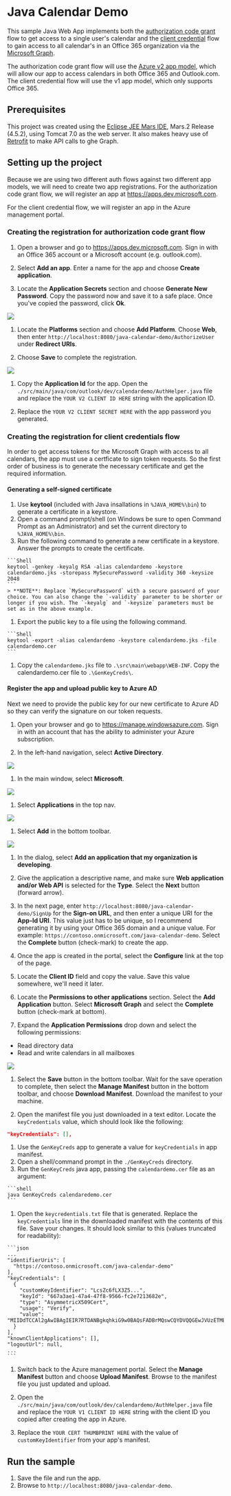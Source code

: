 # Java Calendar Demo

This sample Java Web App implements both the [authorization code grant](https://msdn.microsoft.com/en-us/library/azure/dn645542.aspx) flow to get access to a single user's calendar and the [client credential](https://msdn.microsoft.com/en-us/library/azure/dn645543.aspx) flow to gain access to all calendar's in an Office 365 organization via the [Microsoft Graph](http://graph.microsoft.io).

The authorization code grant flow will use the [Azure v2 app model](https://azure.microsoft.com/en-us/documentation/articles/active-directory-appmodel-v2-overview/), which will allow our app to access calendars in both Office 365 and Outlook.com. The client credential flow will use the v1 app model, which only supports Office 365. 

## Prerequisites

This project was created using the [Eclipse JEE Mars IDE](http://www.eclipse.org/), Mars.2 Release (4.5.2), using Tomcat 7.0 as the web server. It also makes heavy use of [Retrofit](http://square.github.io/retrofit/) to make API calls to ghe Graph.

## Setting up the project

Because we are using two different auth flows against two different app models, we will need to create two app registrations. For the authorization code grant flow, we will register an app at https://apps.dev.microsoft.com. 

For the client credential flow, we will register an app in the Azure management portal.

### Creating the registration for authorization code grant flow

1. Open a browser and go to https://apps.dev.microsoft.com. Sign in with an Office 365 account or a Microsoft account (e.g. outlook.com).

1. Select **Add an app**. Enter a name for the app and choose **Create application**.

1. Locate the **Application Secrets** section and choose **Generate New Password**. Copy the password now and save it to a safe place. Once you've copied the password, click **Ok**.

  ![](.\images\app-new-password.PNG)
  
1. Locate the **Platforms** section and choose **Add Platform**. Choose **Web**, then enter `http://localhost:8080/java-calendar-demo/AuthorizeUser` under **Redirect URIs**.

1. Choose **Save** to complete the registration.

  ![](.\images\app-portal-registration.PNG)

1. Copy the **Application Id** for the app. Open the `./src/main/java/com/outlook/dev/calendardemo/AuthHelper.java` file and replace the `YOUR V2 CLIENT ID HERE` string with the application ID.

1. Replace the `YOUR V2 CLIENT SECRET HERE` with the app password you generated.

### Creating the registration for client credentials flow

In order to get access tokens for the Microsoft Graph with access to all calendars, the app must use a certficate to sign token requests. So the first order of business is to generate the necessary certificate and get the required information.

#### Generating a self-signed certificate

1. Use **keytool** (included with Java insallations in `%JAVA_HOME%\bin`) to generate a certificate in a keystore.
  1. Open a command prompt/shell (on Windows be sure to open Command Prompt as an Administrator) and set the current directory to `%JAVA_HOME%\bin`.
  1. Run the following command to generate a new certificate in a keystore. Answer the prompts to create the certificate.
    
    ```Shell
    keytool -genkey -keyalg RSA -alias calendardemo -keystore calendardemo.jks -storepass MySecurePassword -validity 360 -keysize 2048
    ```
    > **NOTE**: Replace `MySecurePassword` with a secure password of your choice. You can also change the `-validity` parameter to be shorter or longer if you wish. The `-keyalg` and `-keysize` parameters must be set as in the above example.
    
  1. Export the public key to a file using the following command.
  
    ```Shell
    keytool -export -alias calendardemo -keystore calendardemo.jks -file calendardemo.cer
    ```
    
  1. Copy the `calendardemo.jks` file to `.\src\main\webapp\WEB-INF`. Copy the calendardemo.cer file to `.\GenKeyCreds\`.
  
#### Register the app and upload public key to Azure AD

Next we need to provide the public key for our new certificate to Azure AD so they can verify the signature on our token requests.

1. Open your browser and go to https://manage.windowsazure.com. Sign in with an account that has the ability to administer your Azure subscription.

1. In the left-hand navigation, select **Active Directory**.

  ![](.\images\azure-portal-ad.PNG)
  
1. In the main window, select **Microsoft**.

  ![](.\images\azure-portal-msft.PNG)
  
1. Select **Applications** in the top nav.

  ![](.\images\azure-portal-apps.PNG)
  
1. Select **Add** in the bottom toolbar.

  ![](.\images\azure-portal-add-app.PNG)
  
1. In the dialog, select **Add an application that my organization is developing**.

1. Give the application a descriptive name, and make sure **Web application and/or Web API** is selected for the **Type**. Select the **Next** button (forward arrow).

1. In the next page, enter `http://localhost:8080/java-calendar-demo/SignUp` for the **Sign-on URL**, and then enter a unique URI for the **App-Id URI**. This value just has to be unique, so I recommend generating it by using your Office 365 domain and a unique value. For example: `https://contoso.onmicrosoft.com/java-calendar-demo`. Select the **Complete** button (check-mark) to create the app.

1. Once the app is created in the portal, select the **Configure** link at the top of the page.

1. Locate the **Client ID** field and copy the value. Save this value somewhere, we'll need it later.

1. Locate the **Permissions to other applications** section. Select the **Add Application** button. Select **Microsoft Graph** and select the **Complete** button (check-mark at bottom).

1. Expand the **Application Permissions** drop down and select the following permissions:
  - Read directory data
  - Read and write calendars in all mailboxes
  
  ![](.\images\azure-portal-permissions.PNG)
  
1. Select the **Save** button in the bottom toolbar. Wait for the save operation to complete, then select the **Manage Manifest** button in the bottom toolbar, and choose **Download Manifest**. Download the manifest to your machine.

1. Open the manifest file you just downloaded in a text editor. Locate the `keyCredentials` value, which should look like the following:

  ```json
  "keyCredentials": [],
  ```
  
1. Use the `GenKeyCreds` app to generate a value for `keyCredentials` in app manifest.
  1. Open a shell/command prompt in the `./GenKeyCreds` directory.
  1. Run the `GenKeyCreds` java app, passing the `calendardemo.cer` file as an argument:
    
    ```shell
    java GenKeyCreds calendaredemo.cer
    ```
    
  1. Open the `keycredentials.txt` file that is generated. Replace the `keyCredentials` line in the downloaded manifest with the contents of this file. Save your changes. It should look similar to this (values truncated for readability):
  
    ```json
    ...
    "identifierUris": [
      "https://contoso.onmicrosoft.com/java-calendar-demo"
    ],
    "keyCredentials": [
      {
        "customKeyIdentifier": "LcsZc6fLX3Z5...",
        "keyId": "667a3ae1-47a4-47f8-9566-fc2e7213682e",
        "type": "AsymmetricX509Cert",
        "usage": "Verify",
        "value": "MIIDdTCCAl2gAwIBAgIEIR7RTDANBgkqhkiG9w0BAQsFADBrMQswCQYDVQQGEwJVUzETMBEGA1UECBMKV2FzaGluZ3RvbjERMA8GA1UEBxMIQmVsbGV2dWUxEDAOBgNVBAoTB0NvbnRvc28xDTALBgNVBAsTBENvcnAxEzARBgNVBAMTClNhcmEgRGF2aXMwHhcNMTYwNDA4MTQzMTAzWhcNMTcwNDAzMTQzMTAzWjBrMQswCQYDVQQGEwJVUzETMBEGA1UECBMKV2FzaGluZ3RvbjERMA8GA1UEBxMIQmVsbGV2dWUxEDAOBgNVBAoTB0NvbnRvc28xDTALBgNVBAsTBENvcnAxEzARBgNVBAMTClNhcmEgRGF2aXMwggEiMA0GCSqGSIb3DQEBAQUAA4IBDwAwgg..."
      }
    ],
    "knownClientApplications": [],
    "logoutUrl": null,
    ...
    ```
  
  1. Switch back to the Azure management portal. Select the **Manage Manifest** button and choose **Upload Manifest**. Browse to the manifest file you just updated and upload.
  
1. Open the `./src/main/java/com/outlook/dev/calendardemo/AuthHelper.java` file and replace the `YOUR V1 CLIENT ID HERE` string with the client ID you copied after creating the app in Azure.
1. Replace the `YOUR CERT THUMBPRINT HERE` with the value of `customKeyIdentifier` from your app's manifest.
  
## Run the sample

1. Save the file and run the app.
1. Browse to `http://localhost:8080/java-calendar-demo`.